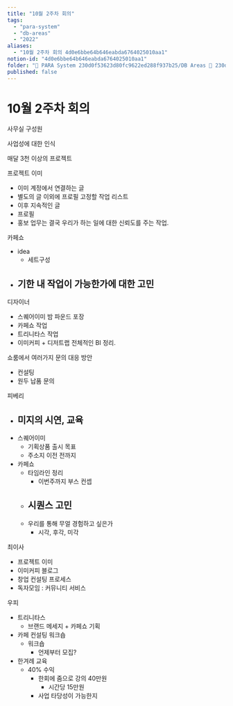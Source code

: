 ```yaml
---
title: "10월 2주차 회의"
tags:
  - "para-system"
  - "db-areas"
  - "2022"
aliases:
  - "10월 2주차 회의 4d0e6bbe64b646eabda6764025010aa1"
notion-id: "4d0e6bbe64b646eabda6764025010aa1"
folder: "🚀 PARA System 230d0f53623d80fc9622ed288f937b25/DB Areas 🔲 230d0f53623d812fa0e9f500c4679623/(주) 음 66e9b539f26a4b65b785de77451613c8/내부 워크숍 및 회의 c09642829cbb460caade3d89d7122a12/사무실 주간 회의 c5027ddb44b24c63b8a52c69ad7b16c0/2022 회의 26beae718346447fa8aac349f5d51866"
published: false
---
```


# 10월 2주차 회의

사무실 구성원

사업성에 대한 인식

매달 3천 이상의 프로젝트

프로젝트 이미

* 이미 계정에서 연결하는 글
* 별도의 글 이외에 프로필 고정할 작업 리스트
* 이후 지속적인 글
* 프로필
* 홍보 업무는 결국 우리가 하는 일에 대한 신뢰도를 주는 작업.

카페쇼

* idea
  * 세트구성
* ## 기한 내 작업이 가능한가에 대한 고민

디자이너

* 스퀘어이미 밤 파운드 포장
* 카페쇼 작업
* 트리니타스 작업
* 이미커피 + 디저트랩 전체적인 BI 정리.

쇼룸에서 여러가지 문의 대응 방안

* 컨설팅
* 원두 납품 문의

피베리

* ## 미지의 시연, 교육
* 스퀘어이미
  * 기획상품 출시 목표
  * 주소지 이전 전까지
* 카페쇼
  * 타임라인 정리
    * 이번주까지 부스 컨셉
  * ## 시퀀스 고민
  * 우리를 통해 무얼 경험하고 싶은가
    * 시각, 후각, 미각

최이사

* 프로젝트 이미
* 이미커피 블로그
* 창업 컨설팅 프로세스
* 독자모임 : 커뮤니티 서비스

우피

* 트리니타스
  * 브랜드 메세지 + 카페쇼 기획
* 카페 컨설팅 워크숍
  * 워크숍
    * 언제부터 모집?
* 한겨례 교육
  * 40% 수익
    * 한회에 줌으로 강의 40만원
      * 시간당 15만원
    * 사업 타당성이 가능한지
